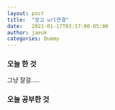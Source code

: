 ```yaml
---
layout: post
title:  "장고 url연결"
date:   2021-01-17T03:17:00-05:00
author: jaeuk
categories: Dummy
---
```


### **오늘 한 것**
그냥 잘걸.....
### **오늘 공부한 것** 

